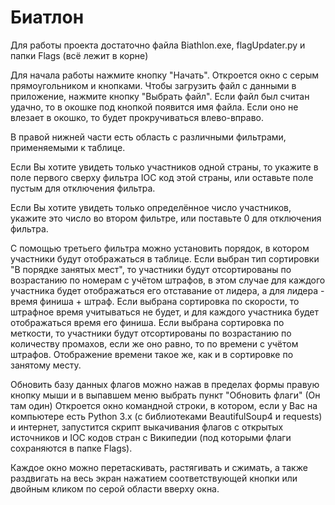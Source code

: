 # Биатлон
Для работы проекта достаточно файла Biathlon.exe, flagUpdater.py и папки Flags (всё лежит в корне)

Для начала работы нажмите кнопку "Начать". Откроется окно с серым прямоугольником и кнопками. Чтобы загрузить файл с данными в приложение, нажмите кнопку "Выбрать файл". 
Если файл был считан удачно, то в окошке под кнопкой появится имя файла. 
Если оно не влезает в окошко, то будет прокручиваться влево-вправо.

В правой нижней части есть область с различными фильтрами, применяемыми к таблице.

Если Вы хотите увидеть только участников одной страны, то укажите в поле первого сверху фильтра IOC код этой страны, или оставьте поле пустым для отключения фильтра.

Если Вы хотите увидеть только определённое число участников, укажите это число во втором фильтре, или поставьте 0 для отключения фильтра.

С помощью третьего фильтра можно установить порядок, в котором участники будут отображаться в таблице.
Если выбран тип сортировки "В порядке занятых мест", то участники будут отсортированы по возрастанию по номерам с учётом штрафов, в этом случае для каждого участника будет отображаться его отставание от лидера, а для лидера - время финиша + штраф.
Если выбрана сортировка по скорости, то штрафное время учитываться не будет, и для каждого участника будет отображаться время его финиша.
Если выбрана сортировка по меткости, то участники будут отсортированы по возрастанию по количеству промахов, если же оно равно, то по времени с учётом штрафов. Отображение времени такое же, как и в сортировке по занятому месту.

Обновить базу данных флагов можно нажав в пределах формы правую кнопку мыши и в выпавшем меню выбрать пункт "Обновить флаги" (Он там один)
Откроется окно командной строки, в котором, если у Вас на компьютере есть Python 3.x (с библиотеками BeautifulSoup4 и requests) и интернет, запустится скрипт выкачивания флагов с открытых источников и IOC кодов стран с Википедии (под которыми флаги сохраняются в папке Flags).

Каждое окно можно перетаскивать, растягивать и сжимать, а также раздвигать на весь экран нажатием соответствующей кнопки или двойным кликом по серой области вверху окна.
